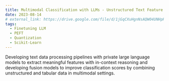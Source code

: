 ```yaml
---
title: Multimodal Classification with LLMs - Unstructured Text Feature Extraction 
date: 2023-08-14
# external_link: https://drive.google.com/file/d/1jGqCXuHgnNsAQW04UNHpRRhoBj9I_b5n/view?usp=sharing
tags:
  - Finetuning LLM
  - PEFT
  - Quantization
  - Scikit-Learn
---
```


Developing text data processing pipelines with private large language models to extract meaningful features with in-context reasoning and developing fusion models to improve classification scores by combining unstructured and tabular data in multimodal settings.

<!--more-->

